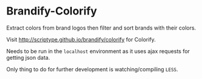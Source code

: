 Brandify-Colorify
========

Extract colors from brand logos then filter and sort brands with their colors.

Visit http://scriptype.github.io/brandify/colorify for Colorify.

Needs to be run in the `localhost` environment as it uses ajax requests for getting json data.

Only thing to do for further development is watching/compiling `LESS`.
